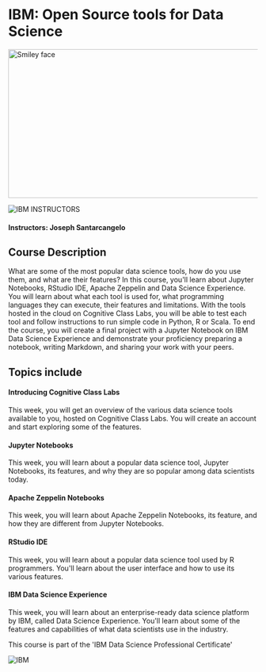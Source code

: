 # IBM: Open Source tools for Data Science

<img src="https://i.imgur.com/YCFnjvg.png" alt="Smiley face" height="300" width="600">

![IBM](http://i.imgur.com/Qktqnu1.png) INSTRUCTORS
#### Instructors: Joseph Santarcangelo

## Course Description

What are some of the most popular data science tools, how do you use them, and what are their features? In this course, you'll learn about Jupyter Notebooks, RStudio IDE, Apache Zeppelin and Data Science Experience. You will learn about what each tool is used for, what programming languages they can execute, their features and limitations. With the tools hosted in the cloud on Cognitive Class Labs, you will be able to test each tool and follow instructions to run simple code in Python, R or Scala. To end the course, you will create a final project with a Jupyter Notebook on IBM Data Science Experience and demonstrate your proficiency preparing a notebook, writing Markdown, and sharing your work with your peers.

## Topics include

#### Introducing Cognitive Class Labs

This week, you will get an overview of the various data science tools available to you, hosted on Cognitive Class Labs. You will create an account and start exploring some of the features.

#### Jupyter Notebooks

This week, you will learn about a popular data science tool, Jupyter Notebooks, its features, and why they are so popular among data scientists today.

#### Apache Zeppelin Notebooks

This week, you will learn about Apache Zeppelin Notebooks, its feature, and how they are different from Jupyter Notebooks.

#### RStudio IDE

This week, you will learn about a popular data science tool used by R programmers. You'll learn about the user interface and how to use its various features.

#### IBM Data Science Experience

This week, you will learn about an enterprise-ready data science platform by IBM, called Data Science Experience. You'll learn about some of the features and capabilities of what data scientists use in the industry.


This course is part of the 'IBM Data Science Professional Certificate' 

![IBM](https://i.imgur.com/j6yW3WS.png)